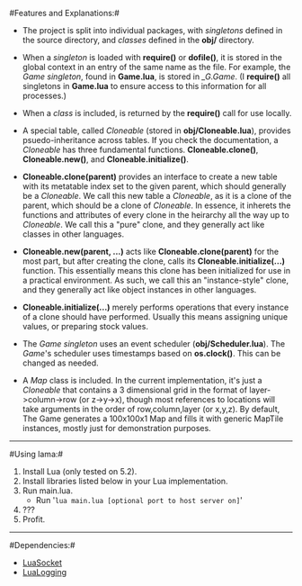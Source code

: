 #Features and Explanations:#
 * The project is split into individual packages, with *singletons* defined in the source directory, and *classes* defined in the **obj/** directory.

 * When a *singleton* is loaded with **require()** or **dofile()**, it is stored in the global context in an entry of the same name as the file. For example, the *Game singleton*, found in **Game.lua**, is stored in *_G.Game*. (I **require()** all singletons in **Game.lua** to ensure access to this information for all processes.)

 * When a *class* is included, is returned by the **require()** call for use locally.

 * A special table, called *Cloneable* (stored in **obj/Cloneable.lua**), provides psuedo-inheritance across tables. If you check the documentation, a *Cloneable* has three fundamental functions. **Cloneable.clone()**, **Cloneable.new()**, and **Cloneable.initialize()**.

 * **Cloneable.clone(parent)** provides an interface to create a new table with its metatable index set to the given parent, which should generally be a *Cloneable*. We call this new table a *Cloneable*, as it is a clone of the parent, which should be a clone of *Cloneable*. In essence, it inherets the functions and attributes of every clone in the heirarchy all the way up to *Cloneable*. We call this a "pure" clone, and they generally act like classes in other languages.

 * **Cloneable.new(parent, ...)** acts like **Cloneable.clone(parent)** for the most part, but after creating the clone, calls its **Cloneable.initialize(...)** function. This essentially means this clone has been initialized for use in a practical environment. As such, we call this an "instance-style" clone, and they generally act like object instances in other languages.

 * **Cloneable.initialize(...)** merely performs operations that every instance of a clone should have performed. Usually this means assigning unique values, or preparing stock values.

 * The *Game singleton* uses an event scheduler (**obj/Scheduler.lua**). The *Game*'s scheduler uses timestamps based on **os.clock()**. This can be changed as needed.

 * A *Map* class is included. In the current implementation, it's just a *Cloneable* that contains a 3 dimensional grid in the format of layer->column->row (or z->y->x), though most references to locations will take arguments in the order of row,column,layer (or x,y,z). By default, The Game generates a 100x100x1 Map and fills it with generic MapTile instances, mostly just for demonstration purposes.

---

#Using lama:#
 1. Install Lua (only tested on 5.2).
 2. Install libraries listed below in your Lua implementation.
 3. Run main.lua.
    * Run '`lua main.lua [optional port to host server on]`'
 4. ???
 5. Profit.

---

#Dependencies:#
 * [LuaSocket](http://w3.impa.br/~diego/software/luasocket/)
 * [LuaLogging](http://www.keplerproject.org/lualogging/)
